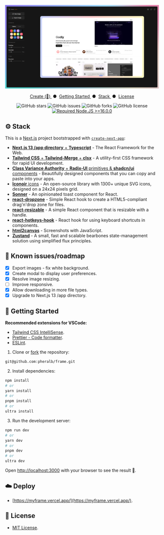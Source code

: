 <div align="center">

<a href="https://myframe.vercel.app" target="_blank">
<img src="public/images/og_image.png" alt="Screenshot" />
</a>

</p>

<div align="center">
    <a href="https://myframe.vercel.app/" target="_blank">
        Create (🚧)
    </a>
    <span>&nbsp;●&nbsp;</span>
    <a href="#-getting-started">
        Getting Started
    </a>
    <span>&nbsp;●&nbsp;</span>
    <a href="#%EF%B8%8F-stack">
        Stack
    </a>
    <span>&nbsp;●&nbsp;</span>
    <a href="#-license">
        License
    </a>
</div>

</p>

![GitHub stars](https://img.shields.io/github/stars/pheralb/frame)
![GitHub issues](https://img.shields.io/github/issues/pheralb/frame)
![GitHub forks](https://img.shields.io/github/forks/pheralb/frame)
![GitHub license](https://img.shields.io/github/license/pheralb/frame)
[![Required Node.JS >=16.0.0](https://img.shields.io/static/v1?label=node&message=%20%3E=16.0.0&logo=node.js&color=3f893e)](https://nodejs.org/about/releases)

</div>

## ⚙️ Stack

This is a [Next.js](https://nextjs.org/) project bootstrapped with [`create-next-app`](https://github.com/vercel/next.js/tree/canary/packages/create-next-app):

- [**Next.js 13 /app directory** + **Typescript**](https://nextjs.org/) - The React Framework for the Web.
- [**Tailwind CSS** + **Tailwind-Merge** + **clsx**](https://tailwindcss.com/) - A utility-first CSS framework for rapid UI development.
- [**Class Variance Authority** + **Radix-UI** primitives & **shadcn/ui** components](https://ui.shadcn.com/) - Beautifully designed components that you can copy and paste into your apps.
- [**Iconoir** icons](https://iconoir.com/) - An open-source library with 1300+ unique SVG icons, designed on a 24x24 pixels grid.
- [**Sonner**](https://sonner.emilkowal.ski/) - An opinionated toast component for React.
- [**react-dropzone**](https://react-dropzone.js.org/) - Simple React hook to create a HTML5-compliant drag'n'drop zone for files.
- [**react-resizable**](https://github.com/react-grid-layout/react-resizable) - A simple React component that is resizable with a handle.
- [**react-hotkeys-hook**](https://github.com/JohannesKlauss/react-hotkeys-hook) - React hook for using keyboard shortcuts in components.
- [**html2canvas**](https://html2canvas.hertzen.com/) - Screenshots with JavaScript.
- [**Zustand**](https://zustand-demo.pmnd.rs/) - A small, fast and scalable bearbones state-management solution using simplified flux principles.

## 🤔 Known issues/roadmap

- [x] Export images - fix white background.
- [x] Create modal to display user preferences.
- [x] Resolve image resizing.
- [ ] Improve responsive.
- [x] Allow downloading in more file types.
- [x] Upgrade to Next.js 13 /app directory.

## 🚀 Getting Started

**Recommended extensions for VSCode:**

- [Tailwind CSS IntelliSense](https://marketplace.visualstudio.com/items?itemName=bradlc.vscode-tailwindcss).
- [Prettier - Code formatter](https://marketplace.visualstudio.com/items?itemName=esbenp.prettier-vscode).
- [ESLint](https://marketplace.visualstudio.com/items?itemName=dbaeumer.vscode-eslint).

1. Clone or [fork](https://github.com/pheralb/frame/fork) the repository:

```bash
git@github.com:pheralb/frame.git
```

2. Install dependencies:

```bash
npm install
# or
yarn install
# or
pnpm install
# or
ultra install
```

3. Run the development server:

```bash
npm run dev
# or
yarn dev
# or
pnpm dev
# or
ultra dev
```

Open [http://localhost:3000](http://localhost:3000) with your browser to see the result 🚀.

## ☁️ Deploy

- [https://myframe.vercel.app/](https://myframe.vercel.app/).

## 📄 License

- [MIT License](https://github.com/pheralb/frame/blob/main/LICENSE).
